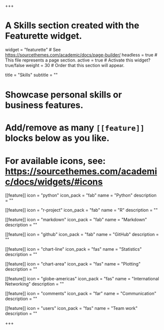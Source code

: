 +++
# A Skills section created with the Featurette widget.
widget = "featurette"  # See https://sourcethemes.com/academic/docs/page-builder/
headless = true  # This file represents a page section.
active = true  # Activate this widget? true/false
weight = 30  # Order that this section will appear.

title = "Skills"
subtitle = ""

# Showcase personal skills or business features.
# 
# Add/remove as many `[[feature]]` blocks below as you like.
# 
# For available icons, see: https://sourcethemes.com/academic/docs/widgets/#icons

[[feature]]
  icon = "python"
  icon_pack = "fab"
  name = "Python"
  description = ""

[[feature]]
  icon = "r-project"
  icon_pack = "fab"
  name = "R"
  description = ""

[[feature]]
  icon = "markdown"
  icon_pack = "fab"
  name = "Markdown"
  description = ""

[[feature]]
  icon = "github"
  icon_pack = "fab"
  name = "GitHub"
  description = ""

[[feature]]
  icon = "chart-line"
  icon_pack = "fas"
  name = "Statistics"
  description = ""

[[feature]]
  icon = "chart-area"
  icon_pack = "fas"
  name = "Plotting"
  description = ""

[[feature]]
  icon = "globe-americas"
  icon_pack = "fas"
  name = "International Networking"
  description = "" 

[[feature]]
  icon = "comments"
  icon_pack = "far"
  name = "Communication"
  description = ""

[[feature]]
  icon = "users"
  icon_pack = "fas"
  name = "Team work"
  description = ""


+++

